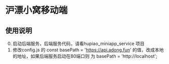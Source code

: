 # 沪漂小窝移动端
## 使用说明
0. 启动后端服务，后端服务代码，请看hupiao_miniapp_service 项目
1. 修改config.js 的   const basePath = 'https://api.adong.fun' 的值，改成本地的地址，如果后端服务启动在80端口则 为 basePath = 'http://localhost';
